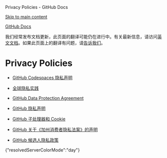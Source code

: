 Privacy Policies - GitHub Docs

[Skip to main content](#main-content)

[](/cn)[GitHub Docs](/cn)

我们经常发布文档更新，此页面的翻译可能仍在进行中。有关最新信息，请访问[英文文档](/en)。如果此页面上的翻译有问题，请[告诉我们](https://github.com/contact?form[subject]=translation%20issue%20on%20docs.github.com&form[comments]=)。

Privacy Policies
==========

* [GitHub Codespaces 隐私声明](/cn/site-policy/privacy-policies/github-codespaces-privacy-statement)

* [全球隐私实践](/cn/site-policy/privacy-policies/global-privacy-practices)

* [GitHub Data Protection Agreement](/cn/site-policy/privacy-policies/github-data-protection-agreement)

* [GitHub 隐私声明](/cn/site-policy/privacy-policies/github-privacy-statement)

* [GitHub 子处理器和 Cookie](/cn/site-policy/privacy-policies/github-subprocessors-and-cookies)

* [GitHub 关于《加州消费者隐私法案》的声明](/cn/site-policy/privacy-policies/githubs-notice-about-the-california-consumer-privacy-act)

* [GitHub 候选人隐私政策](/cn/site-policy/privacy-policies/github-candidate-privacy-policy)

{"resolvedServerColorMode":"day"}
